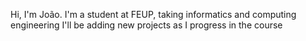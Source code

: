 Hi, I'm João. I'm a student at FEUP, taking informatics and computing engineering
I'll be adding new projects as I progress in the course
